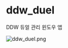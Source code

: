 # ddw_duel

DDW 듀얼 관리 윈도우 앱

![ddw_duel.png](https://github.com/wesbin/ddw_duel/blob/master/screenshot.png)